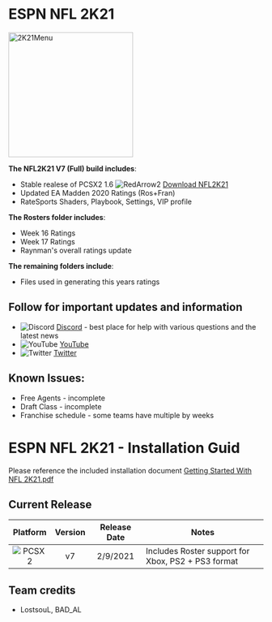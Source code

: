 # ESPN NFL 2K21
<img width="246" alt="2K21Menu" src="https://user-images.githubusercontent.com/69597675/124939775-67f4ef00-dfd7-11eb-99bd-84a7f4e441a0.png">

**The NFL2K21 V7 (Full) build includes**:
 - Stable realese of PCSX2 1.6  ![RedArrow2](https://user-images.githubusercontent.com/69597675/125798031-029f40f4-2072-4e2c-875c-d277869f18a4.png) 
 [Download NFL2K21](https://github.com/lostsoul63b/NFL2K21-Project/blob/main/NFL2K21%20V7%20(Full)/NFL2K21.zip)
 - Updated EA Madden 2020 Ratings (Ros+Fran)
 - RateSports Shaders, Playbook, Settings, VIP profile

**The Rosters folder includes**:
 - Week 16 Ratings
 - Week 17 Ratings
 - Raynman's overall ratings update

**The remaining folders include**:
 - Files used in generating this years ratings
 
## Follow for important updates and information
* ![Discord](https://user-images.githubusercontent.com/69597675/124640725-d1e88980-de5b-11eb-926d-ec5f55b19a62.png) [Discord](https://discord.gg/sBVXzYb) - best place for help with various questions and the latest news
* ![YouTube](https://user-images.githubusercontent.com/69597675/124641345-9b5f3e80-de5c-11eb-80e3-4dc5fabc4137.png) [YouTube](https://www.youtube.com/lostsoul63b)
* ![Twitter](https://user-images.githubusercontent.com/69597675/124641220-71a61780-de5c-11eb-8bd9-0c8c3ad46949.png) [Twitter](https://twitter.com/blostsou)

## Known Issues:
* Free Agents - incomplete
* Draft Class - incomplete
* Franchise schedule - some teams have multiple by weeks

# ESPN NFL 2K21 - Installation Guid
Please reference the included installation document [Getting Started With NFL 2K21.pdf](https://github.com/lostsoul63b/NFL2K21-Project/blob/main/Guide/Getting%20Started%20With%20NFL%202K21.pdf)

## Current Release
| Platform | Version | Release Date  | Notes |
| :-------------: | :-------------: | :-------------: | ------------- |
| ![PCSX2](https://user-images.githubusercontent.com/69597675/124647169-9baf0800-de63-11eb-974c-a7a4b2aecc1d.png) | v7  | 2/9/2021  | Includes Roster support for Xbox, PS2 + PS3 format  |

## Team credits
* LostsouL, BAD_AL
